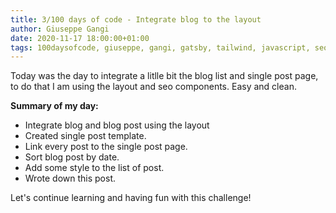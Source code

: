 ```yaml
---
title: 3/100 days of code - Integrate blog to the layout
author: Giuseppe Gangi
date: 2020-11-17 18:00:00+01:00
tags: 100daysofcode, giuseppe, gangi, gatsby, tailwind, javascript, seo, blog
---
```


Today was the day to integrate a litlle bit the blog list and single post page, to do that I am using the layout and seo components. Easy and clean.


**Summary of my day:**

- Integrate blog and blog post using the layout
- Created single post template.
- Link every post to the single post page.
- Sort blog post by date.
- Add some style to the list of post.
- Wrote down this post.

Let's continue learning and having fun with this challenge!